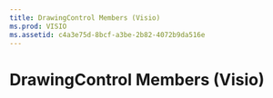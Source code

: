 ```yaml
---
title: DrawingControl Members (Visio)
ms.prod: VISIO
ms.assetid: c4a3e75d-8bcf-a3be-2b82-4072b9da516e
---
```



# DrawingControl Members (Visio)

